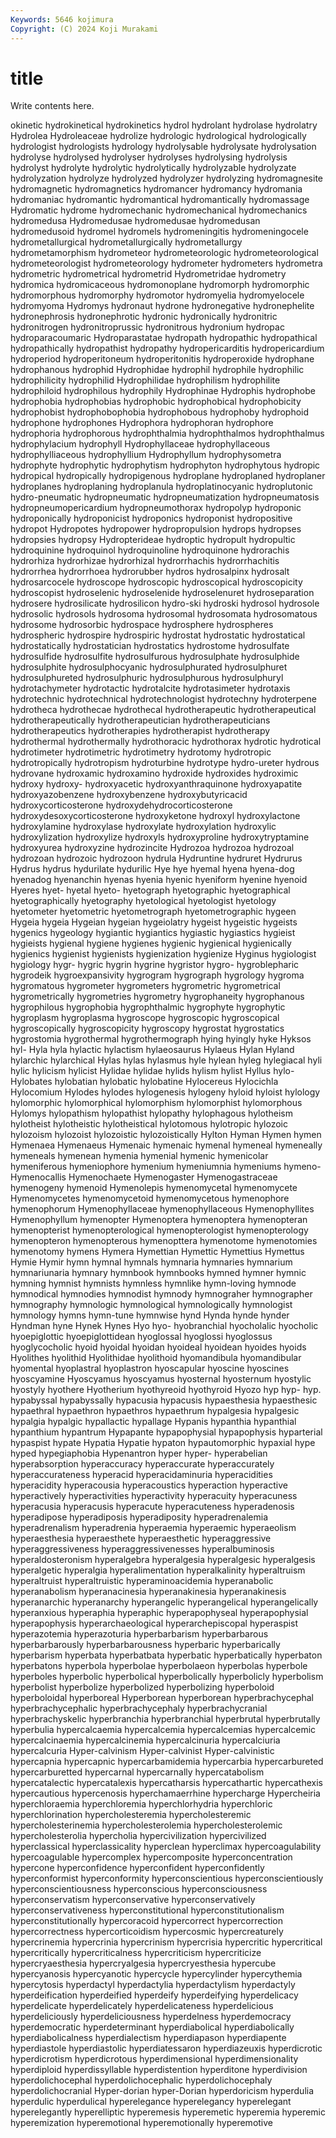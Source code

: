 ```yaml
---
Keywords: 5646 kojimura
Copyright: (C) 2024 Koji Murakami
---
```


# title

Write contents here.



okinetic hydrokinetical hydrokinetics hydrol hydrolant hydrolase
hydrolatry Hydrolea Hydroleaceae hydrolize hydrologic hydrological hydrologically hydrologist hydrologists hydrology
hydrolysable hydrolysate hydrolysation hydrolyse hydrolysed hydrolyser hydrolyses hydrolysing hydrolysis hydrolyst
hydrolyte hydrolytic hydrolytically hydrolyzable hydrolyzate hydrolyzation hydrolyze hydrolyzed hydrolyzer hydrolyzing
hydromagnesite hydromagnetic hydromagnetics hydromancer hydromancy hydromania hydromaniac hydromantic hydromantical hydromantically
hydromassage Hydromatic hydrome hydromechanic hydromechanical hydromechanics hydromedusa Hydromedusae hydromedusae hydromedusan
hydromedusoid hydromel hydromels hydromeningitis hydromeningocele hydrometallurgical hydrometallurgically hydrometallurgy hydrometamorphism hydrometeor
hydrometeorologic hydrometeorological hydrometeorologist hydrometeorology hydrometer hydrometers hydrometra hydrometric hydrometrical hydrometrid
Hydrometridae hydrometry hydromica hydromicaceous hydromonoplane hydromorph hydromorphic hydromorphous hydromorphy hydromotor
hydromyelia hydromyelocele hydromyoma Hydromys hydronaut hydrone hydronegative hydronephelite hydronephrosis hydronephrotic
hydronic hydronically hydronitric hydronitrogen hydronitroprussic hydronitrous hydronium hydropac hydroparacoumaric Hydroparastatae
hydropath hydropathic hydropathical hydropathically hydropathist hydropathy hydropericarditis hydropericardium hydroperiod hydroperitoneum
hydroperitonitis hydroperoxide hydrophane hydrophanous hydrophid Hydrophidae hydrophil hydrophile hydrophilic hydrophilicity
hydrophilid Hydrophilidae hydrophilism hydrophilite hydrophiloid hydrophilous hydrophily Hydrophinae Hydrophis hydrophobe
hydrophobia hydrophobias hydrophobic hydrophobical hydrophobicity hydrophobist hydrophobophobia hydrophobous hydrophoby hydrophoid
hydrophone hydrophones Hydrophora hydrophoran hydrophore hydrophoria hydrophorous hydrophthalmia hydrophthalmos hydrophthalmus
hydrophylacium hydrophyll Hydrophyllaceae hydrophyllaceous hydrophylliaceous hydrophyllium Hydrophyllum hydrophysometra hydrophyte hydrophytic
hydrophytism hydrophyton hydrophytous hydropic hydropical hydropically hydropigenous hydroplane hydroplaned hydroplaner
hydroplanes hydroplaning hydroplanula hydroplatinocyanic hydroplutonic hydro-pneumatic hydropneumatic hydropneumatization hydropneumatosis hydropneumopericardium
hydropneumothorax hydropolyp hydroponic hydroponically hydroponicist hydroponics hydroponist hydropositive hydropot Hydropotes
hydropower hydropropulsion hydrops hydropses hydropsies hydropsy Hydropterideae hydroptic hydropult hydropultic
hydroquinine hydroquinol hydroquinoline hydroquinone hydrorachis hydrorhiza hydrorhizae hydrorhizal hydrorrhachis hydrorrhachitis
hydrorrhea hydrorrhoea hydrorubber hydros hydrosalpinx hydrosalt hydrosarcocele hydroscope hydroscopic hydroscopical
hydroscopicity hydroscopist hydroselenic hydroselenide hydroselenuret hydroseparation hydrosere hydrosilicate hydrosilicon hydro-ski
hydroski hydrosol hydrosole hydrosolic hydrosols hydrosoma hydrosomal hydrosomata hydrosomatous hydrosome
hydrosorbic hydrospace hydrosphere hydrospheres hydrospheric hydrospire hydrospiric hydrostat hydrostatic hydrostatical
hydrostatically hydrostatician hydrostatics hydrostome hydrosulfate hydrosulfide hydrosulfite hydrosulfurous hydrosulphate hydrosulphide
hydrosulphite hydrosulphocyanic hydrosulphurated hydrosulphuret hydrosulphureted hydrosulphuric hydrosulphurous hydrosulphuryl hydrotachymeter hydrotactic
hydrotalcite hydrotasimeter hydrotaxis hydrotechnic hydrotechnical hydrotechnologist hydrotechny hydroterpene hydrotheca hydrothecae
hydrothecal hydrotherapeutic hydrotherapeutical hydrotherapeutically hydrotherapeutician hydrotherapeuticians hydrotherapeutics hydrotherapies hydrotherapist hydrotherapy
hydrothermal hydrothermally hydrothoracic hydrothorax hydrotic hydrotical hydrotimeter hydrotimetric hydrotimetry hydrotomy
hydrotropic hydrotropically hydrotropism hydroturbine hydrotype hydro-ureter hydrous hydrovane hydroxamic hydroxamino
hydroxide hydroxides hydroximic hydroxy hydroxy- hydroxyacetic hydroxyanthraquinone hydroxyapatite hydroxyazobenzene hydroxybenzene
hydroxybutyricacid hydroxycorticosterone hydroxydehydrocorticosterone hydroxydesoxycorticosterone hydroxyketone hydroxyl hydroxylactone hydroxylamine hydroxylase hydroxylate
hydroxylation hydroxylic hydroxylization hydroxylize hydroxyls hydroxyproline hydroxytryptamine hydroxyurea hydroxyzine hydrozincite
Hydrozoa hydrozoa hydrozoal hydrozoan hydrozoic hydrozoon hydrula Hydruntine hydruret Hydrurus
Hydrus hydrus hydurilate hydurilic Hye hye hyemal hyena hyena-dog hyenadog
hyenanchin hyenas hyenia hyenic hyeniform hyenine hyenoid Hyeres hyet- hyetal
hyeto- hyetograph hyetographic hyetographical hyetographically hyetography hyetological hyetologist hyetology hyetometer
hyetometric hyetometrograph hyetometrographic hygeen Hygeia hygeia Hygeian hygeian hygeiolatry hygeist
hygeistic hygeists hygenics hygeology hygiantic hygiantics hygiastic hygiastics hygieist hygieists
hygienal hygiene hygienes hygienic hygienical hygienically hygienics hygienist hygienists hygienization
hygienize Hyginus hygiologist hygiology hygr- hygric hygrin hygrine hygristor hygro-
hygroblepharic hygrodeik hygroexpansivity hygrogram hygrograph hygrology hygroma hygromatous hygrometer hygrometers
hygrometric hygrometrical hygrometrically hygrometries hygrometry hygrophaneity hygrophanous hygrophilous hygrophobia hygrophthalmic
hygrophyte hygrophytic hygroplasm hygroplasma hygroscope hygroscopic hygroscopical hygroscopically hygroscopicity hygroscopy
hygrostat hygrostatics hygrostomia hygrothermal hygrothermograph hying hyingly hyke Hyksos hyl-
Hyla hyla hylactic hylactism hylaeosaurus Hylaeus Hylan Hyland hylarchic hylarchical
Hylas hylas hylasmus hyle hylean hyleg hylegiacal hyli hylic hylicism
hylicist Hylidae hylidae hylids hylism hylist Hyllus hylo- Hylobates hylobatian
hylobatic hylobatine Hylocereus Hylocichla Hylocomium Hylodes hylodes hylogenesis hylogeny hyloid
hyloist hylology hylomorphic hylomorphical hylomorphism hylomorphist hylomorphous Hylomys hylopathism hylopathist
hylopathy hylophagous hylotheism hylotheist hylotheistic hylotheistical hylotomous hylotropic hylozoic hylozoism
hylozoist hylozoistic hylozoistically Hylton Hyman Hymen hymen Hymenaea Hymenaeus Hymenaic
hymenaic hymenal hymeneal hymeneally hymeneals hymenean hymenia hymenial hymenic hymenicolar
hymeniferous hymeniophore hymenium hymeniumnia hymeniums hymeno- Hymenocallis Hymenochaete Hymenogaster Hymenogastraceae
hymenogeny hymenoid Hymenolepis hymenomycetal hymenomycete Hymenomycetes hymenomycetoid hymenomycetous hymenophore hymenophorum
Hymenophyllaceae hymenophyllaceous Hymenophyllites Hymenophyllum hymenopter Hymenoptera hymenoptera hymenopteran hymenopterist hymenopterological
hymenopterologist hymenopterology hymenopteron hymenopterous hymenopttera hymenotome hymenotomies hymenotomy hymens Hymera
Hymettian Hymettic Hymettius Hymettus Hymie Hymir hymn hymnal hymnals hymnaria
hymnaries hymnarium hymnariunaria hymnary hymnbook hymnbooks hymned hymner hymnic hymning
hymnist hymnists hymnless hymnlike hymn-loving hymnode hymnodical hymnodies hymnodist hymnody
hymnograher hymnographer hymnography hymnologic hymnological hymnologically hymnologist hymnology hymns hymn-tune
hymnwise hynd Hynda hynde hynder Hyndman hyne Hynek Hynes Hyo
hyo- hyobranchial hyocholalic hyocholic hyoepiglottic hyoepiglottidean hyoglossal hyoglossi hyoglossus hyoglycocholic
hyoid hyoidal hyoidan hyoideal hyoidean hyoides hyoids Hyolithes hyolithid Hyolithidae
hyolithoid hyomandibula hyomandibular hyomental hyoplastral hyoplastron hyoscapular hyoscine hyoscines hyoscyamine
Hyoscyamus hyoscyamus hyosternal hyosternum hyostylic hyostyly hyothere Hyotherium hyothyreoid hyothyroid
Hyozo hyp hyp- hyp. hypabyssal hypabyssally hypacusia hypacusis hypaesthesia hypaesthesic
hypaethral hypaethron hypaethros hypaethrum hypalgesia hypalgesic hypalgia hypalgic hypallactic hypallage
Hypanis hypanthia hypanthial hypanthium hypantrum Hypapante hypapophysial hypapophysis hyparterial hypaspist
hypate Hypatia Hypatie hypaton hypautomorphic hypaxial hype hyped hypegiaphobia Hypenantron
hyper hyper- hyperabelian hyperabsorption hyperaccuracy hyperaccurate hyperaccurately hyperaccurateness hyperacid hyperacidaminuria
hyperacidities hyperacidity hyperacousia hyperacoustics hyperaction hyperactive hyperactively hyperactivities hyperactivity hyperacuity
hyperacuness hyperacusia hyperacusis hyperacute hyperacuteness hyperadenosis hyperadipose hyperadiposis hyperadiposity hyperadrenalemia
hyperadrenalism hyperadrenia hyperaemia hyperaemic hyperaeolism hyperaesthesia hyperaesthete hyperaesthetic hyperaggressive hyperaggressiveness
hyperaggressivenesses hyperalbuminosis hyperaldosteronism hyperalgebra hyperalgesia hyperalgesic hyperalgesis hyperalgetic hyperalgia hyperalimentation
hyperalkalinity hyperaltruism hyperaltruist hyperaltruistic hyperaminoacidemia hyperanabolic hyperanabolism hyperanacinesia hyperanakinesia hyperanakinesis
hyperanarchic hyperanarchy hyperangelic hyperangelical hyperangelically hyperanxious hyperaphia hyperaphic hyperapophyseal hyperapophysial
hyperapophysis hyperarchaeological hyperarchepiscopal hyperaspist hyperazotemia hyperazoturia hyperbarbarism hyperbarbarous hyperbarbarously hyperbarbarousness
hyperbaric hyperbarically hyperbarism hyperbata hyperbatbata hyperbatic hyperbatically hyperbaton hyperbatons hyperbola
hyperbolae hyperbolaeon hyperbolas hyperbole hyperboles hyperbolic hyperbolical hyperbolically hyperbolicly hyperbolism
hyperbolist hyperbolize hyperbolized hyperbolizing hyperboloid hyperboloidal hyperboreal Hyperborean hyperborean hyperbrachycephal
hyperbrachycephalic hyperbrachycephaly hyperbrachycranial hyperbrachyskelic hyperbranchia hyperbranchial hyperbrutal hyperbrutally hyperbulia hypercalcaemia
hypercalcemia hypercalcemias hypercalcemic hypercalcinaemia hypercalcinemia hypercalcinuria hypercalciuria hypercalcuria Hyper-calvinism Hyper-calvinist
Hyper-calvinistic hypercapnia hypercapnic hypercarbamidemia hypercarbia hypercarbureted hypercarburetted hypercarnal hypercarnally hypercatabolism
hypercatalectic hypercatalexis hypercatharsis hypercathartic hypercathexis hypercautious hypercenosis hyperchamaerrhine hypercharge Hypercheiria
hyperchloraemia hyperchloremia hyperchlorhydria hyperchloric hyperchlorination hypercholesteremia hypercholesteremic hypercholesterinemia hypercholesterolemia hypercholesterolemic
hypercholesterolia hypercholia hypercivilization hypercivilized hyperclassical hyperclassicality hyperclean hyperclimax hypercoagulability hypercoagulable
hypercomplex hypercomposite hyperconcentration hypercone hyperconfidence hyperconfident hyperconfidently hyperconformist hyperconformity hyperconscientious
hyperconscientiously hyperconscientiousness hyperconscious hyperconsciousness hyperconservatism hyperconservative hyperconservatively hyperconservativeness hyperconstitutional hyperconstitutionalism
hyperconstitutionally hypercoracoid hypercorrect hypercorrection hypercorrectness hypercorticoidism hypercosmic hypercreaturely hypercrinemia hypercrinia
hypercrinism hypercrisia hypercritic hypercritical hypercritically hypercriticalness hypercriticism hypercriticize hypercryaesthesia hypercryalgesia
hypercryesthesia hypercube hypercyanosis hypercyanotic hypercycle hypercylinder hypercythemia hypercytosis hyperdactyl hyperdactylia
hyperdactylism hyperdactyly hyperdeification hyperdeified hyperdeify hyperdeifying hyperdelicacy hyperdelicate hyperdelicately hyperdelicateness
hyperdelicious hyperdeliciously hyperdeliciousness hyperdelness hyperdemocracy hyperdemocratic hyperdeterminant hyperdiabolical hyperdiabolically hyperdiabolicalness
hyperdialectism hyperdiapason hyperdiapente hyperdiastole hyperdiastolic hyperdiatessaron hyperdiazeuxis hyperdicrotic hyperdicrotism hyperdicrotous
hyperdimensional hyperdimensionality hyperdiploid hyperdissyllable hyperdistention hyperditone hyperdivision hyperdolichocephal hyperdolichocephalic hyperdolichocephaly
hyperdolichocranial Hyper-dorian hyper-Dorian hyperdoricism hyperdulia hyperdulic hyperdulical hyperelegance hyperelegancy hyperelegant
hyperelegantly hyperelliptic hyperemesis hyperemetic hyperemia hyperemic hyperemization hyperemotional hyperemotionally hyperemotive
